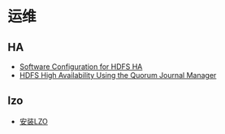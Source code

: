 运维
====

HA
---

- [Software Configuration for HDFS HA](http://www.cloudera.com/content/cloudera/en/documentation/cdh4/latest/CDH4-High-Availability-Guide/cdh4hag_topic_2_3.html)
- [HDFS High Availability Using the Quorum Journal Manager](http://hadoop.apache.org/docs/r2.3.0/hadoop-yarn/hadoop-yarn-site/HDFSHighAvailabilityWithQJM.html)

lzo
---
- [安装LZO](http://hsiamin.com/posts/2014/05/03/enable-lzo-compression-on-hadoop-pig-and-spark/)




